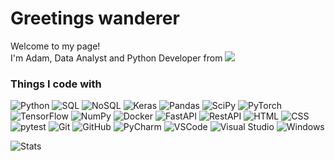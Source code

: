 <h1>Greetings wanderer</h1>

<p>Welcome to my page! </br> I'm Adam, Data Analyst and Python Developer from <img src="https://img.shields.io/badge/EU-003399.svg?style=flat&logo=european-union&logoColor=white" /><b></b></p>
<h3>Things I code with</h3>
<p> 
  <img alt="Python" src="https://img.shields.io/badge/Python-14354C?style=for-the-badge&logo=python&logoColor=white"/>
    
  <img alt="SQL" src="https://img.shields.io/badge/SQL-Database-blue?style=for-the-badge&logo=mysql&logoColor=white"/>
  <img alt="NoSQL" src="https://img.shields.io/badge/NoSQL-316192?style=for-the-badge&logo=nosql&logoColor=white"/>

  <img alt="Keras" src="https://img.shields.io/badge/Keras-%23D00000.svg?style=flat&logo=keras&logoColor=white"/>
  <img alt="Pandas" src="https://img.shields.io/badge/pandas-%23150458.svg?style=flat&logo=pandas&logoColor=white"/>
  <img alt="SciPy" src="https://img.shields.io/badge/SciPy-%230C55A5.svg?style=flat&logo=scipy&logoColor=%white"/>
  <img alt="PyTorch" src="https://img.shields.io/badge/PyTorch-%23EE4C2C.svg?style=flat&logo=pytorch&logoColor=white"/>
  <img alt="TensorFlow" src="https://img.shields.io/badge/TensorFlow-%23FF6F00.svg?style=flat&logo=tensorflow&logoColor=white"/>
  <img alt="NumPy" src="https://img.shields.io/badge/NumPy-%23013243.svg?style=flat&logo=numpy&logoColor=white"/>

  <img alt="Docker" src="https://img.shields.io/badge/docker-%230db7ed.svg?style=for-the-badge&logo=docker&logoColor=white"/>
  
  <img alt="FastAPI" src="https://img.shields.io/badge/FastAPI-005571?style=for-the-badge&logo=fastapi"/>
  <img alt="RestAPI" src="https://img.shields.io/badge/REST-02569B.svg?style=flat&logo=rest&logoColor=white"/>
  <img alt="HTML" src="https://img.shields.io/badge/HTML-%23E34F26.svg?style=flat&logo=html5&logoColor=white"/>
  <img alt="CSS" src="https://img.shields.io/badge/CSS-%231572B6.svg?style=flat&logo=css3&logoColor=white"/>
  
  <img alt="pytest" src="https://img.shields.io/badge/pytest-%230A9EDC.svg?style=flat&logo=pytest&logoColor=white"/>
  
  <img alt="Git" src="https://img.shields.io/badge/GIT-E44C30?style=for-the-badge&logo=git&logoColor=white"/>
  <img alt="GitHub" src="https://img.shields.io/badge/github-%23121011.svg?style=for-the-badge&logo=github&logoColor=white"/>
  
  <img alt="PyCharm" src="https://img.shields.io/badge/PyCharm-000000.svg?&style=for-the-badge&logo=PyCharm&logoColor=white"/>
  <img alt="VSCode" src="https://img.shields.io/badge/Visual_Studio_Code-0078d7.svg?style=flat&logo=visual-studio-code&logoColor=white"/>
  <img alt="Visual Studio" src="https://img.shields.io/badge/Visual_Studio-5C2D91.svg?style=flat&logo=visual-studio&logoColor=white"/>

  <img alt="Windows" src="https://img.shields.io/badge/Windows-0078D6?style=for-the-badge&logo=windows&logoColor=white"/>
</p>

<p>
  <img alt="Stats" src="https://github-readme-stats.vercel.app/api/top-langs/?username=Adam-Rix&theme=vue-dark&langs_count=6&layout=compact&bg_color=292D3E&title_color=FAD000&text_color=FFFFFF"/>
</p>
